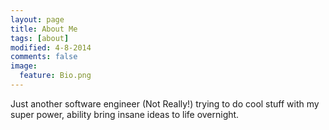 ```yaml
---
layout: page
title: About Me
tags: [about]
modified: 4-8-2014
comments: false
image:
  feature: Bio.png
---
```


Just another software engineer (Not Really!) trying to do cool stuff with my super power, ability  bring insane ideas to life overnight.
